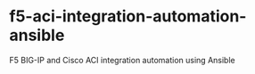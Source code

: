 # f5-aci-integration-automation-ansible
F5 BIG-IP and Cisco ACI integration automation using Ansible
